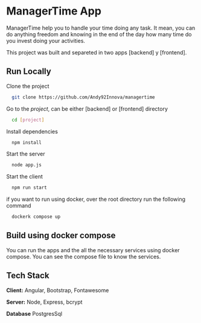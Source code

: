# ManagerTime App 
ManagerTime help you to handle your time doing any task. It mean, you can do anything freedom and knowing in the end of the day how many time do you invest doing your activities.

This project was built and separeted in two apps [backend] y [frontend].


## Run Locally

Clone the project

```bash
  git clone https://github.com/Andy92Innova/managertime
```

Go to the *project*, can be either [backend] or [frontend] directory

```bash
  cd [project]
```

Install dependencies

```bash
  npm install
```

Start the server

```bash
  node app.js
```

Start the client

```bash
  npm run start
```

if you want to run using docker, over the root directory run the following command

```bash
  dockerk compose up
```

## Build using docker compose

You can run the apps and the all the necessary services using docker compose. You can see the compose file to know the services.

## Tech Stack

**Client:** Angular, Bootstrap, Fontawesome

**Server:** Node, Express, bcrypt

**Database** PostgresSql
